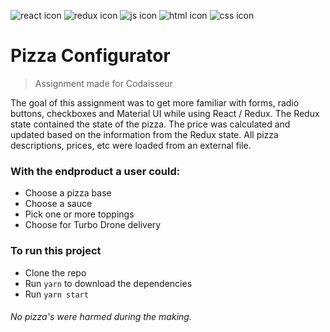 ![react icon](https://github.com/Zefevr/New-Age-Pizza/master/public/dev-icons/react.svg) ![redux icon](https://github.com/Zefevr/New-Age-Pizza/master/public/dev-icons/redux.svg) ![js icon](https://github.com/Zefevr/New-Age-Pizza/master/public/dev-icons/js.svg) ![html icon](https://github.com/Zefevr/New-Age-Pizza/master/public/dev-icons/html.svg) ![css icon](https://github.com/Zefevr/New-Age-Pizza/master/public/dev-icons/css.svg)
# Pizza Configurator
> Assignment made for Codaisseur


The goal of this assignment was to get more familiar with forms, radio buttons, checkboxes and Material UI while using React / Redux. The Redux state contained the state of the pizza. The price was calculated and updated based on the information from the Redux state. All pizza descriptions, prices, etc were loaded from an external file.

### With the endproduct a user could:

* Choose a pizza base
* Choose a sauce
* Pick one or more toppings
* Choose for Turbo Drone delivery

### To run this project

* Clone the repo
* Run `yarn` to download the dependencies
* Run `yarn start` 

###### No pizza's were harmed during the making.
